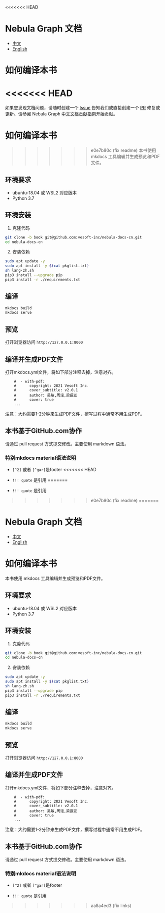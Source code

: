 <<<<<<< HEAD
# Nebula Graph 文档

- [中文](https://docs.nebula-graph.com.cn/)
- [English](https://docs.nebula-graph.io)

# 如何编译本书

<<<<<<< HEAD
=======
如果您发现文档问题，请随时创建一个 [Issue](https://github.com/vesoft-inc/nebula-docs-cn/issues) 告知我们或直接创建一个 [PR](https://github.com/vesoft-inc/nebula-docs-cn/pulls) 修复或更新。请参阅 Nebula Graph [中文文档贡献指南](CONTRIBUTING.md)开始贡献。
# 如何编译本书

>>>>>>> e0e7b80c (fix readme)
本书使用 mkdocs 工具编辑并生成预览和PDF文件。

## 环境要求

- ubuntu-18.04 或 WSL2 对应版本
- Python 3.7

## 环境安装

1. 克隆代码
```sh
git clone -b book git@github.com:vesoft-inc/nebula-docs-cn.git
cd nebula-docs-cn
```

2. 安装依赖

```sh
sudo apt update -y
sudo apt install -y $(cat pkglist.txt)
sh lang-zh.sh
pip3 install --upgrade pip
pip3 install -r ./requirements.txt
```

## 编译

```sh
mkdocs build
mkdocs serve
```

## 预览

打开浏览器访问 `http://127.0.0.1:8000`

## 编译并生成PDF文件

打开mkdocs.yml文件，将如下部分注释去掉，注意对齐。

```
    #  - with-pdf:
    #      copyright: 2021 Vesoft Inc.
    #      cover_subtitle: v2.0.1
    #      author: 吴敏,周瑶,梁振亚
    #      cover: true
    ...
```

注意：大约需要1-2分钟来生成PDF文件，撰写过程中通常不用生成PDF。

## 本书基于GitHub.com协作

请通过 pull request 方式提交修改。主要使用 markdown 语法。

### 特别mkdocs material语法说明

- `[^2]` 或者 `[^gar]`是footer
<<<<<<< HEAD
- `!!! quote` 是引用
=======

- `!!! quote` 是引用
>>>>>>> e0e7b80c (fix readme)
=======
# Nebula Graph 文档

- [中文](https://docs.nebula-graph.com.cn/)
- [English](https://docs.nebula-graph.io)

# 如何编译本书

本书使用 mkdocs 工具编辑并生成预览和PDF文件。

## 环境要求

- ubuntu-18.04 或 WSL2 对应版本
- Python 3.7

## 环境安装

1. 克隆代码
```sh
git clone -b book git@github.com:vesoft-inc/nebula-docs-cn.git
cd nebula-docs-cn
```

2. 安装依赖

```sh
sudo apt update -y
sudo apt install -y $(cat pkglist.txt)
sh lang-zh.sh
pip3 install --upgrade pip
pip3 install -r ./requirements.txt
```

## 编译

```sh
mkdocs build
mkdocs serve
```

## 预览

打开浏览器访问 `http://127.0.0.1:8000`

## 编译并生成PDF文件

打开mkdocs.yml文件，将如下部分注释去掉，注意对齐。

```
    #  - with-pdf:
    #      copyright: 2021 Vesoft Inc.
    #      cover_subtitle: v2.0.1
    #      author: 吴敏,周瑶,梁振亚
    #      cover: true
    ...
```

注意：大约需要1-2分钟来生成PDF文件，撰写过程中通常不用生成PDF。

## 本书基于GitHub.com协作

请通过 pull request 方式提交修改。主要使用 markdown 语法。

### 特别mkdocs material语法说明

- `[^2]` 或者 `[^gar]`是footer

- `!!! quote` 是引用
>>>>>>> aa8a4ed3 (fix links)
